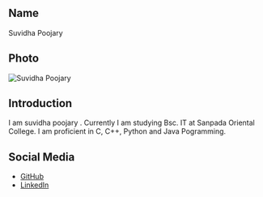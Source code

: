 ## Name
Suvidha Poojary

## Photo
![Suvidha Poojary](https://link-to-your-photo.jpg)

## Introduction
 I am suvidha poojary . Currently I am studying Bsc. IT at Sanpada Oriental College. I am proficient in C, C++, Python and Java Pogramming.

## Social Media
- [GitHub](https://github.com/SuvidhaPoojary)
- [LinkedIn](https://linkedin.com/in/suvidha-poojary-0846952a1)